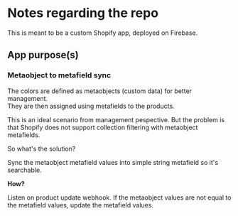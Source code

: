 # Notes regarding the repo

This is meant to be a custom Shopify app, deployed on Firebase.

## App purpose(s)

### Metaobject to metafield sync

The colors are defined as metaobjects (custom data) for better management.\
They are then assigned using metafields to the products.

This is an ideal scenario from management pespective. But the problem is that Shopify does not support collection filtering with metaobject metafields.

So what's the solution?

Sync the metaobject metafield values into simple string metafield so it's searchable.

**How?**

Listen on product update webhook.
If the metaobject values are not equal to the metafield values, update the metafield values.
